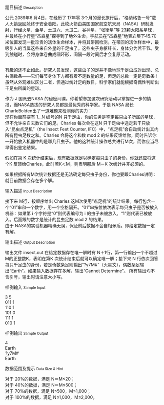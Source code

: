 <div class="panel panel-default">
<div class="area-title">
<span>
题目描述
<small>Description</small>
</span></div>
<div class="panel-body">

<p>公元 2089年6 月4日，在经历了 17年零 3个月的漫长旅行后，“格纳格鲁一号”载人火箭返回舱终于安全着陆。此枚火箭由美国国家航空航天局（NASA）研制发射，行经火星、金星、土卫六、木卫二、谷神星、“张衡星”等 23颗太阳系星球，并最终在小行星“杰森星”探寻到了地外生命。宇航员在“杰森星”地表岩层下45.70米位置发现一批珍贵的活体生命样本，并将其带回检测。在带回的活体样本中，最吸引人的当属这些来自外星的千足虫了。这些虫子身躯纤长，身体分为若干节。受到触碰时，会将身体卷曲成圆环形，间隔一段时间后才会复原活动。</p>
<p><br>有趣的还不止如此。研究人员发现，这些虫子的足并不像地球千足虫成对出现、总共偶数条——它们每节身体下方都有着不定数量的足，但足的总数一定是奇数条！虽然从外观难以区分二者，但通过统计足的数目，科学家们就能根据奇偶性判断出千足虫所属的星球。</p>
<p>作为 J 国派去NASA 的秘密间谍，你希望参加这次研究活动以掌握进一步的情报，而NASA选拔的研究人员都是最优秀的科学家。于是 NASA 局长CharleBolden出了一道难题来检测你的实力： <br>现在你面前摆有 1…N 编号的N 只千足虫，你的任务是鉴定每只虫子所属的星球，但不允许亲自去数它们的足。Charles 每次会在这N 只千足虫中选定若干只放入“昆虫点足机”（the Insect Feet Counter, IFC）中，“点足机”会自动统计出其内所有昆虫足数之和。Charles 会将这个和数 mod 2 的结果反馈给你，同时告诉你一开始放入机器中的是哪几只虫子。他的这种统计操作总共进行M次，而你应当尽早得出鉴定结果。</p>
<p>假如在第 K 次统计结束后，现有数据就足以确定每只虫子的身份，你就还应将这个K 反馈给Charles，此时若K＜M，则表明那后 M－K 次统计并非必须的。</p>
<p>如果根据所有M次统计数据还是无法确定每只虫子身份，你也要跟Charles讲明：就目前数据会存在多个解。</p>

</div>
</div>

<div class="panel panel-default">
<div class="area-title">
<span>
输入描述
<small>Input Description</small>
</span></div>
<div class="panel-body">
<p>接下来 M行，按顺序给出 Charles 这M次使用“点足机”的统计结果。每行包含一个“01”串和一个数字，用一个空格隔开。“01”串按位依次表示每只虫子是否被放入机器：如果第 i 个字符是“0”则代表编号为 i 的虫子未被放入，“1”则代表已被放入。后面跟的数字是统计的昆虫足数 mod 2 的结果。 <br>由于 NASA的实验机器精确无误，保证前后数据不会自相矛盾。即给定数据一定有解。</p>

</div>
</div>
<div  class="panel panel-default">
<div class="area-title">
<span>
输出描述
<small>Output Description</small>
</span></div>
<div class="panel-body">

<p>输出文件 insect.out 在给定数据存在唯一解时有 N＋1行，第一行输出一个不超过M的正整数K，表明在第K 次统计结束后就可以确定唯一解；接下来 N 行依次回答每只千足虫的身份，若是奇数条足则输出&ldquo;?y7M#&rdquo;（火星文），偶数条足输出&ldquo;Earth&rdquo;。如果输入数据存在多解，输出&ldquo;Cannot Determine&rdquo;。 所有输出均不含引号，输出时请注意大小写。</p>

</div>
</div>


<div class="panel panel-default">
<div class="area-title">
<span>
样例输入
<small>Sample Input</small>
</span></div>
<div class="panel-body">
<p>3 5<br>011 1<br>110 1<br>101 0<br>111 1<br>010 1</p>

</div>
</div>

<div class="panel panel-default">
<div class="area-title">
<span>
样例输出
<small>Sample Output</small>
</span></div>
<div class="panel-body">
<p>4<br>Earth<br>?y7M#<br>Earth</p>

</div>
</div>

<div class="panel panel-default">
<div class="area-title">
<span>
数据范围及提示
<small>Data Size & Hint</small>
</span></div>
<div class="panel-body">
<p>对于 20%的数据，满足 N＝M≤20； <br>对于 40%的数据，满足 N＝M≤500； <br>对于 70%的数据，满足 N≤500，M≤1,000； <br>对于 100%的数据，满足 N≤1,000，M≤2,000。</p>
</div>
</div>